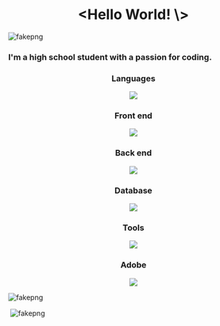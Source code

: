 <h1 align="center">&lt;Hello World! \&gt;</h1>
<p align="left"> <img src="https://komarev.com/ghpvc/?username=fakepng&label=Profile%20views&color=0e75b6&style=flat" alt="fakepng" /> </p>

<h3>I'm a high school student with a passion for coding.</h3>

<h3 align="center">Languages</h3>
<p align="center">
  <a href="https://skillicons.dev">
    <img src="https://skillicons.dev/icons?i=js,html,css,ts,python,c,cpp,bash,md,tailwind" />
  </a>
</p>

<h3 align="center">Front end</h3>
<p align="center">
  <a href="https://skillicons.dev">
    <img src="https://skillicons.dev/icons?i=nextjs,react" />
  </a>
</p>

<h3 align="center">Back end</h3>
<p align="center">
  <a href="https://skillicons.dev">
    <img src="https://skillicons.dev/icons?i=nodejs,express" />
  </a>
</p>

<h3 align="center">Database</h3>
<p align="center">
  <a href="https://skillicons.dev">
    <img src="https://skillicons.dev/icons?i=prisma,postgres,mysql,mongodb" />
  </a>
</p>

<h3 align="center">Tools</h3>
<p align="center">
  <a href="https://skillicons.dev">
    <img src="https://skillicons.dev/icons?i=vscode,cloudflare,github,git,linux,stackoverflow,vercel,powershell" />
  </a>
</p>

<h3 align="center">Adobe</h3>
<p align="center">
  <a href="https://skillicons.dev">
    <img src="https://skillicons.dev/icons?i=ai,ps,pr,au,ae" />
  </a>
</p>

<p><img align="center" src="https://github-readme-stats.vercel.app/api/top-langs?username=fakepng&show_icons=true&locale=en&layout=compact&langs_count=8" alt="fakepng" /></p>

<p>&nbsp;<img align="center" src="https://github-readme-stats.vercel.app/api?username=fakepng&show_icons=true&locale=en&count_private=true" alt="fakepng" /></p>
